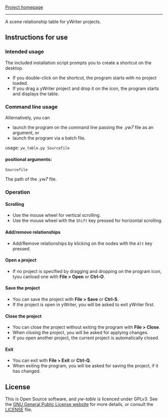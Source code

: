 [Project homepage](https://peter88213.github.io/yw-table)

--- 

A scene relationship table for yWriter projects.

## Instructions for use

### Intended usage

The included installation script prompts you to create a shortcut on the desktop. 

- If you double-click on the shortcut, the program starts with no project loaded.
- If you drag a yWriter project and drop it on the icon, the program starts and displays the table. 

### Command line usage

Alternatively, you can

- launch the program on the command line passing the *.yw7* file as an argument, or
- launch the program via a batch file.

usage: `yw_table.py Sourcefile`

#### positional arguments:

`Sourcefile` 

The path of the *.yw7* file.

### Operation

#### Scrolling

- Use the mouse wheel for vertical scrolling.
- Use the mouse wheel with the `Shift` key pressed for horizontal scrolling.    

#### Add/remove relationships

- Add/Remove relationships by klicking on the nodes with the `Alt` key pressed.

#### Open a project

- If no project is specified by dragging and dropping on the program icon,
  tyou canload one with **File > Open** or **Ctrl-O**.

#### Save the project

- You can save the project with **File > Save** or **Ctrl-S**.
- If the project is open in yWriter, you will be asked to exit yWriter first.

#### Close the project

- You can close the project without exiting the program with **File > Close**.
- When closing the project, you will be asked for applying changes.
- If you open another project, the current project is automatically closed.

#### Exit 

- You can exit with **File > Exit** or **Ctrl-Q**.
- When exiting the program, you will be asked for saving the project, if it has changed.


## License

This is Open Source software, and *yw-table* is licenced under GPLv3. See the
[GNU General Public License website](https://www.gnu.org/licenses/gpl-3.0.en.html) for more
details, or consult the [LICENSE](https://github.com/peter88213/novelyst_matrix/blob/main/LICENSE) file.
